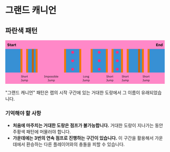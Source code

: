 # 그랜드 캐니언

## 파란색 패턴

![파란색 그랜드 캐니언](../images/rolls/grand-canyon-blue-annotated.jpg)

"그랜드 캐니언" 패턴은 랩의 시작 구간에 있는 거대한 도랑에서 그 이름이 유래되었습니다.

### 기억해야 할 사항

* **처음에 마주치는 거대한 도랑은 점프가 불가능합니다.** 거대한 도랑이 지나가는 동안 주황색 패턴에 머물러야 합니다.
* **가운데에는 3번의 연속 점프로 진행하는 구간이 있습니다.** 이 구간을 활용해서 가운데에서 환승하는 다른 플레이어와의 충돌을 피할 수 있습니다.
